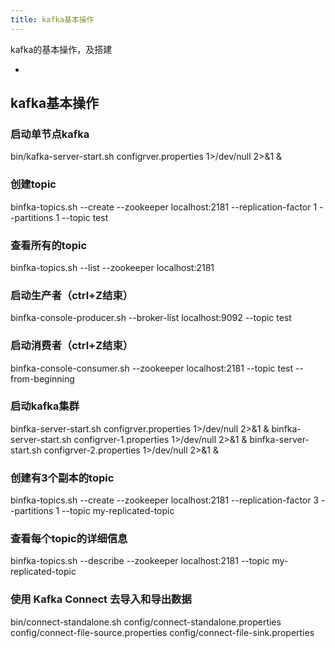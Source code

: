 ```yaml
---
title: kafka基本操作
---
```

kafka的基本操作，及搭建

+ <!-- more -->

## kafka基本操作
### 启动单节点kafka
bin/kafka-server-start.sh configrver.properties 1>/dev/null 2>&1 &

### 创建topic
binfka-topics.sh --create --zookeeper localhost:2181 --replication-factor 1 --partitions 1 --topic test

### 查看所有的topic
binfka-topics.sh --list --zookeeper localhost:2181

### 启动生产者（ctrl+Z结束）
binfka-console-producer.sh --broker-list localhost:9092 --topic test

### 启动消费者（ctrl+Z结束）
binfka-console-consumer.sh --zookeeper localhost:2181 --topic test --from-beginning

### 启动kafka集群
binfka-server-start.sh configrver.properties 1>/dev/null 2>&1 &
binfka-server-start.sh configrver-1.properties 1>/dev/null 2>&1 &
binfka-server-start.sh configrver-2.properties 1>/dev/null 2>&1 &

### 创建有3个副本的topic
binfka-topics.sh --create --zookeeper localhost:2181 --replication-factor 3 --partitions 1 --topic my-replicated-topic

### 查看每个topic的详细信息
binfka-topics.sh --describe --zookeeper localhost:2181 --topic my-replicated-topic

### 使用 Kafka Connect 去导入和导出数据
bin/connect-standalone.sh config/connect-standalone.properties config/connect-file-source.properties config/connect-file-sink.properties
